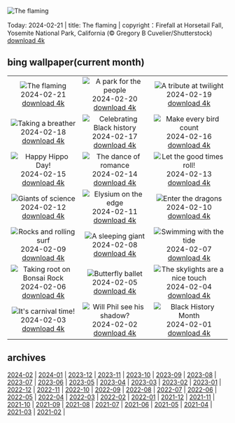 ![The flaming](https://cn.bing.com/th?id=OHR.YosemiteFirefall_EN-US8169903146_UHD.jpg&w=1000)

Today: 2024-02-21 | title: The flaming | copyright：Firefall at Horsetail Fall, Yosemite National Park, California (© Gregory B Cuvelier/Shutterstock) [download 4k](https://cn.bing.com/th?id=OHR.YosemiteFirefall_EN-US8169903146_UHD.jpg)

## bing wallpaper(current month)

|  |  |  |
| :----: | :----: | :----: |
| ![The flaming](https://cn.bing.com/th?id=OHR.YosemiteFirefall_EN-US8169903146_UHD.jpg&pid=hp&w=384&h=216&rs=1&c=4) <br/>2024-02-21 [download 4k](https://cn.bing.com/th?id=OHR.YosemiteFirefall_EN-US8169903146_UHD.jpg)| ![A park for the people](https://cn.bing.com/th?id=OHR.PeakDistrictNP_EN-US8094447567_UHD.jpg&pid=hp&w=384&h=216&rs=1&c=4) <br/>2024-02-20 [download 4k](https://cn.bing.com/th?id=OHR.PeakDistrictNP_EN-US8094447567_UHD.jpg)| ![A tribute at twilight](https://cn.bing.com/th?id=OHR.LincolnSunset_EN-US8001542624_UHD.jpg&pid=hp&w=384&h=216&rs=1&c=4) <br/>2024-02-19 [download 4k](https://cn.bing.com/th?id=OHR.LincolnSunset_EN-US8001542624_UHD.jpg)|
| ![Taking a breather](https://cn.bing.com/th?id=OHR.DominicaWhales_EN-US7918259144_UHD.jpg&pid=hp&w=384&h=216&rs=1&c=4) <br/>2024-02-18 [download 4k](https://cn.bing.com/th?id=OHR.DominicaWhales_EN-US7918259144_UHD.jpg)| ![Celebrating Black history](https://cn.bing.com/th?id=OHR.AileyUptown_EN-US7790191198_UHD.jpg&pid=hp&w=384&h=216&rs=1&c=4) <br/>2024-02-17 [download 4k](https://cn.bing.com/th?id=OHR.AileyUptown_EN-US7790191198_UHD.jpg)| ![Make every bird count](https://cn.bing.com/th?id=OHR.BackyardBird_EN-US8255123787_UHD.jpg&pid=hp&w=384&h=216&rs=1&c=4) <br/>2024-02-16 [download 4k](https://cn.bing.com/th?id=OHR.BackyardBird_EN-US8255123787_UHD.jpg)|
| ![Happy Hippo Day!](https://cn.bing.com/th?id=OHR.HippopotamusDay_EN-US7629909300_UHD.jpg&pid=hp&w=384&h=216&rs=1&c=4) <br/>2024-02-15 [download 4k](https://cn.bing.com/th?id=OHR.HippopotamusDay_EN-US7629909300_UHD.jpg)| ![The dance of romance](https://cn.bing.com/th?id=OHR.BowingCrane_EN-US7534977512_UHD.jpg&pid=hp&w=384&h=216&rs=1&c=4) <br/>2024-02-14 [download 4k](https://cn.bing.com/th?id=OHR.BowingCrane_EN-US7534977512_UHD.jpg)| ![Let the good times roll!](https://cn.bing.com/th?id=OHR.MarignyBeads_EN-US7464992774_UHD.jpg&pid=hp&w=384&h=216&rs=1&c=4) <br/>2024-02-13 [download 4k](https://cn.bing.com/th?id=OHR.MarignyBeads_EN-US7464992774_UHD.jpg)|
| ![Giants of science](https://cn.bing.com/th?id=OHR.GiantTortoise_EN-US7034846255_UHD.jpg&pid=hp&w=384&h=216&rs=1&c=4) <br/>2024-02-12 [download 4k](https://cn.bing.com/th?id=OHR.GiantTortoise_EN-US7034846255_UHD.jpg)| ![Elysium on the edge](https://cn.bing.com/th?id=OHR.FolegandrosGreece_EN-US6921652492_UHD.jpg&pid=hp&w=384&h=216&rs=1&c=4) <br/>2024-02-11 [download 4k](https://cn.bing.com/th?id=OHR.FolegandrosGreece_EN-US6921652492_UHD.jpg)| ![Enter the dragons](https://cn.bing.com/th?id=OHR.ChinaDragon_EN-US6781838142_UHD.jpg&pid=hp&w=384&h=216&rs=1&c=4) <br/>2024-02-10 [download 4k](https://cn.bing.com/th?id=OHR.ChinaDragon_EN-US6781838142_UHD.jpg)|
| ![Rocks and rolling surf](https://cn.bing.com/th?id=OHR.PegadungRocks_EN-US6654823877_UHD.jpg&pid=hp&w=384&h=216&rs=1&c=4) <br/>2024-02-09 [download 4k](https://cn.bing.com/th?id=OHR.PegadungRocks_EN-US6654823877_UHD.jpg)| ![A sleeping giant](https://cn.bing.com/th?id=OHR.MtHoodOregon_EN-US8773825867_UHD.jpg&pid=hp&w=384&h=216&rs=1&c=4) <br/>2024-02-08 [download 4k](https://cn.bing.com/th?id=OHR.MtHoodOregon_EN-US8773825867_UHD.jpg)| ![Swimming with the tide](https://cn.bing.com/th?id=OHR.StJamesPool_EN-US8700038796_UHD.jpg&pid=hp&w=384&h=216&rs=1&c=4) <br/>2024-02-07 [download 4k](https://cn.bing.com/th?id=OHR.StJamesPool_EN-US8700038796_UHD.jpg)|
| ![Taking root on Bonsai Rock](https://cn.bing.com/th?id=OHR.LakeTahoeRock_EN-US8513392756_UHD.jpg&pid=hp&w=384&h=216&rs=1&c=4) <br/>2024-02-06 [download 4k](https://cn.bing.com/th?id=OHR.LakeTahoeRock_EN-US8513392756_UHD.jpg)| ![Butterfly ballet](https://cn.bing.com/th?id=OHR.WesternMonarchs_EN-US8386035297_UHD.jpg&pid=hp&w=384&h=216&rs=1&c=4) <br/>2024-02-05 [download 4k](https://cn.bing.com/th?id=OHR.WesternMonarchs_EN-US8386035297_UHD.jpg)| ![The skylights are a nice touch](https://cn.bing.com/th?id=OHR.DevetashkaCave_EN-US7989247628_UHD.jpg&pid=hp&w=384&h=216&rs=1&c=4) <br/>2024-02-04 [download 4k](https://cn.bing.com/th?id=OHR.DevetashkaCave_EN-US7989247628_UHD.jpg)|
| ![It's carnival time!](https://cn.bing.com/th?id=OHR.VeniceCarnival_EN-US7857642609_UHD.jpg&pid=hp&w=384&h=216&rs=1&c=4) <br/>2024-02-03 [download 4k](https://cn.bing.com/th?id=OHR.VeniceCarnival_EN-US7857642609_UHD.jpg)| ![Will Phil see his shadow?](https://cn.bing.com/th?id=OHR.AlpineMarmot_EN-US6895103237_UHD.jpg&pid=hp&w=384&h=216&rs=1&c=4) <br/>2024-02-02 [download 4k](https://cn.bing.com/th?id=OHR.AlpineMarmot_EN-US6895103237_UHD.jpg)| ![Black History Month](https://cn.bing.com/th?id=OHR.DizzyGillespie_EN-US7637800342_UHD.jpg&pid=hp&w=384&h=216&rs=1&c=4) <br/>2024-02-01 [download 4k](https://cn.bing.com/th?id=OHR.DizzyGillespie_EN-US7637800342_UHD.jpg)|

## archives

[2024-02](./archives/2024-02.md) | [2024-01](./archives/2024-01.md) | [2023-12](./archives/2023-12.md) | [2023-11](./archives/2023-11.md) | [2023-10](./archives/2023-10.md) | [2023-09](./archives/2023-09.md) | [2023-08](./archives/2023-08.md) | [2023-07](./archives/2023-07.md) |
[2023-06](./archives/2023-06.md) | [2023-05](./archives/2023-05.md) | [2023-04](./archives/2023-04.md) | [2023-03](./archives/2023-03.md) | [2023-02](./archives/2023-02.md) | [2023-01](./archives/2023-01.md) | [2022-12](./archives/2022-12.md) | [2022-11](./archives/2022-11.md) |
[2022-10](./archives/2022-10.md) | [2022-09](./archives/2022-09.md) | [2022-08](./archives/2022-08.md) | [2022-07](./archives/2022-07.md) | [2022-06](./archives/2022-06.md) | [2022-05](./archives/2022-05.md) | [2022-04](./archives/2022-04.md) | [2022-03](./archives/2022-03.md) |
[2022-02](./archives/2022-02.md) | [2022-01](./archives/2022-01.md) | [2021-12](./archives/2021-12.md) | [2021-11](./archives/2021-11.md) | [2021-10](./archives/2021-10.md) | [2021-09](./archives/2021-09.md) | [2021-08](./archives/2021-08.md) | [2021-07](./archives/2021-07.md) |
[2021-06](./archives/2021-06.md) | [2021-05](./archives/2021-05.md) | [2021-04](./archives/2021-04.md) | [2021-03](./archives/2021-03.md) | [2021-02](./archives/2021-02.md) |
